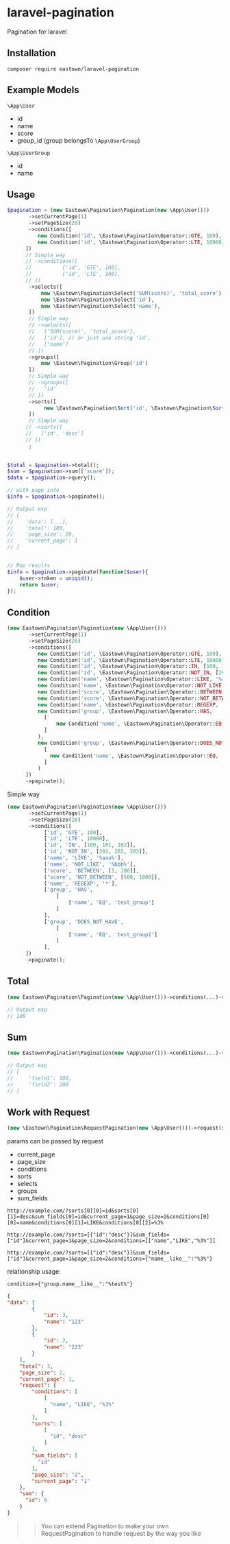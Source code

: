 # laravel-pagination
Pagination for laravel

## Installation

```shell
composer require eastown/laravel-pagination
```

## Example Models

``\App\User``

* id
* name
* score
* group_id (group belongsTo ``\App\UserGroup``)

``\App\UserGroup``

* id
* name

## Usage
```php
$pagination = (new Eastown\Pagination\Pagination(new \App\User()))
       ->setCurrentPage(1)
       ->setPageSize(20)
       ->conditions([
          new Condition('id', \Eastown\Pagination\Operator::GTE, 100),
          new Condition('id', \Eastown\Pagination\Operator::LTE, 10000),
      ])
      // Simple way
      // ->conditions([
      //          ['id', 'GTE', 100],
      //          ['id', 'LTE', 100],
      // ])
       ->selects([
           new \Eastown\Pagination\Select('SUM(score)', 'total_score'),
           new \Eastown\Pagination\Select('id'),
           new \Eastown\Pagination\Select('name'),
       ])
       // Simple way
       // ->selects([
       //   ['SUM(score)', 'total_score'],
       //   ['id'], // or just use string 'id',
       //   ['name']
       // ])
       ->groups([
           new \Eastown\Pagination\Group('id')
       ])
       // Simple way
       // ->groups([
       //   'id'
       // ])
       ->sorts([
            new \Eastown\Pagination\Sort('id', \Eastown\Pagination\Sort::SORT_DESC)
       ])
       // Simple way
      // ->sorts([
      //   ['id', 'desc']
      // ])
       ;
       

$total = $pagination->total();
$sum = $pagination->sum(['score']);
$data = $pagination->query();

// with page info
$info = $pagination->paginate();

// Output exp
// [
//    'data': [...],
//    'total': 100,
//    'page_size': 20,
//    'current_page': 1 
// ]


// Map results
$info = $pagination->paginate(function($user){
    $user->token = uniqid();
    return $user;
});
```

## Condition

```php
(new Eastown\Pagination\Pagination(new \App\User()))
       ->setCurrentPage(1)
       ->setPageSize(20)
       ->conditions([
          new Condition('id', \Eastown\Pagination\Operator::GTE, 100),
          new Condition('id', \Eastown\Pagination\Operator::LTE, 10000),
          new Condition('id', \Eastown\Pagination\Operator::IN, [100, 101, 102]),
          new Condition('id', \Eastown\Pagination\Operator::NOT_IN, [201, 202, 203]),
          new Condition('name', \Eastown\Pagination\Operator::LIKE, '%aaa%'),
          new Condition('name', \Eastown\Pagination\Operator::NOT_LIKE, '%bbb%'),
          new Condition('score', \Eastown\Pagination\Operator::BETWEEN, [1, 100]),
          new Condition('score', \Eastown\Pagination\Operator::NOT_BETWEEN, [500, 1000]),
          new Condition('name', \Eastown\Pagination\Operator::REGEXP, '*'),
          new Condition('group', \Eastown\Pagination\Operator::HAS, 
            [
                new Condition('name', \Eastown\Pagination\Operator::EQ, 'test_group')
            ]
          ),
          new Condition('group', \Eastown\Pagination\Operator::DOES_NOT_HAVE, 
            [
              new Condition('name', \Eastown\Pagination\Operator::EQ, 'test_group2')
            ]
          )
      ])
      ->paginate();
```

Simple way

```php
(new Eastown\Pagination\Pagination(new \App\User()))
       ->setCurrentPage(1)
       ->setPageSize(20)
       ->conditions([
            ['id', 'GTE', 100],
            ['id', 'LTE', 10000],
            ['id', 'IN', [100, 101, 102]],
            ['id', 'NOT_IN', [201, 202, 203]],
            ['name', 'LIKE', '%aaa%'],
            ['name', 'NOT_LIKE', '%bbb%'],
            ['score', 'BETWEEN', [1, 100]],
            ['score', 'NOT_BETWEEN', [500, 1000]],
            ['name', 'REGEXP', '*'],
            ['group', 'HAS', 
                [
                    ['name', 'EQ', 'test_group']
                ]
            ],
            ['group', 'DOES_NOT_HAVE', 
                [
                    ['name', 'EQ', 'test_group2']
                ]
            ],
      ])
      ->paginate();
```

## Total
```php
(new Eastown\Pagination\Pagination(new \App\User()))->conditions(...)->total();

// Output exp
// 100

```

## Sum
```php
(new Eastown\Pagination\Pagination(new \App\User()))->conditions(...)->sum(['field1', 'field2']);

// Output exp
// [
//     'field1': 100,
//     'field2': 200
// ]

```

## Work with Request

```php
(new \Eastown\Pagination\RequestPagination(new \App\User()))->request($request)->paginate();
```

params can be passed by request

* current_page
* page_size
* conditions
* sorts
* selects
* groups
* sum_fields


``http://example.com/?sorts[0][0]=id&sorts[0][1]=desc&sum_fields[0]=id&current_page=1&page_size=2&conditions[0][0]=name&conditions[0][1]=LIKE&conditions[0][2]=%3%``

``http://example.com/?sorts=[{"id":"desc"}]&sum_fields=["id"]&current_page=1&page_size=2&conditions=[["name","LIKE","%3%"]]``

``http://example.com/?sorts=[{"id":"desc"}]&sum_fields=["id"]&current_page=1&page_size=2&conditions={"name__like__":"%3%"}`` 

relationship usage:

``condition={"group.name__like__":"%test%"}``

```json
{
"data": [
        {
            "id": 3,
            "name": "123"
        },
        {
            "id": 2,
            "name": "223"
        }
    ],
    "total": 3,
    "page_size": 2,
    "current_page": 1,
    "request": {
        "conditions": [
            [
              "name", "LIKE", "%3%"
            ]
        ],
        "sorts": [
            [
              "id", "desc"
            ]
        ],
        "sum_fields": [
          "id"
        ],
        "page_size": "2",
        "current_page": "1"
    },
    "sum": {
      "id": 6
    }
}
```


>> You can extend Pagination to make your own RequestPagination to handle request by the way you like
